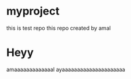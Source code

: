 # myproject
this is test repo
this repo created by amal
<h1>Heyy </h1>
amaaaaaaaaaaaaal
ayaaaaaaaaaaaaaaaaaaaaa
